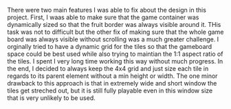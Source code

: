There were two main features I was able to fix about the design in this project. First, I waas able to make sure that the game container was dynamically sized so that the fruit border was always visible around it. THis task was not to difficult but the other fix of making sure that the whole game board was always visible without scrolling was a much greater challenge. I orginally tried to have a dynamic grid for the tiles so that the gameboard space could be best used while also trying to maintian the 1:1 aspect ratio of the tiles. I spent I very long time working this way without much progress. In the end, I decided to always keep the 4x4 grid and just size each tile in regards to its parent element without a min height or width. The one minor drawback to this approach is that in extremely wide and short window the tiles get streched out, but it is still fully playable even in this window size that is very unlikely to be used.
